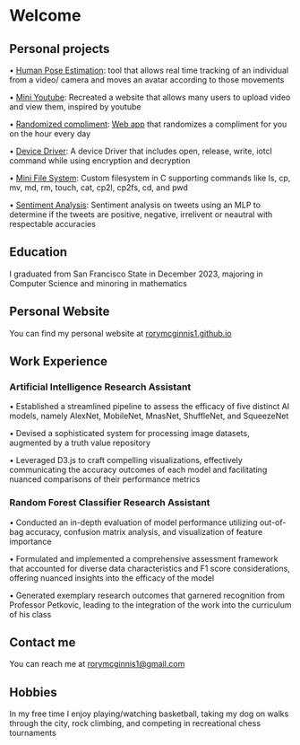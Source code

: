 # Welcome

## Personal projects

•	[Human Pose Estimation](https://github.com/rorymcginnis1/HumanPoseEstimation): tool that allows real time tracking of an individual from a video/ camera and moves an avatar according to those movements

•	[Mini Youtube](https://github.com/rorymcginnis1/MiniYouTube): Recreated a website that allows many users to upload video and view them, inspired by youtube

•	[Randomized compliment](https://github.com/rorymcginnis1/Hourly-Random-Compliment): [Web app](https://rorymcginnis1.github.io/Hourly-Random-Compliment/) that randomizes a compliment for you on the hour every day

• [Device Driver](https://github.com/rorymcginnis1/Device-Driver): A device Driver that includes open, release, write, iotcl command while using encryption and decryption

• [Mini File System](https://github.com/rorymcginnis1/File-System-Project): Custom filesystem in C supporting commands like ls, cp, mv, md, rm, touch, cat, cp2l, cp2fs, cd, and pwd

• [Sentiment Analysis](https://github.com/rorymcginnis1/Sentiment-Analysis): Sentiment analysis on tweets using an MLP to determine if the tweets are positive, negative, irrelivent or neautral with respectable accuracies

## Education

I graduated from San Francisco State in December 2023, majoring in Computer Science and minoring in mathematics

## Personal Website

You can find my personal website at [rorymcginnis1.github.io](https://rorymcginnis1.github.io)

## Work Experience

### Artificial Intelligence Research Assistant 

•	Established a streamlined pipeline to assess the efficacy of five distinct AI models, namely AlexNet, MobileNet, MnasNet, ShuffleNet, and SqueezeNet 

•	Devised a sophisticated system for processing image datasets, augmented by a truth value repository 

•	Leveraged D3.js to craft compelling visualizations, effectively communicating the accuracy outcomes of each model and facilitating nuanced comparisons of their performance metrics

### Random Forest Classifier Research Assistant

•	Conducted an in-depth evaluation of model performance utilizing out-of-bag accuracy, confusion matrix analysis, and visualization of feature importance 

•	Formulated and implemented a comprehensive assessment framework that accounted for diverse data characteristics and F1 score considerations, offering nuanced insights into the efficacy of the model 

•	Generated exemplary research outcomes that garnered recognition from Professor Petkovic, leading to the integration of the work into the curriculum of his class 


## Contact me

You can reach me at rorymcginnis1@gmail.com

## Hobbies

In my free time I enjoy playing/watching basketball, taking my dog on walks through the city, rock climbing, and competing in recreational chess tournaments


